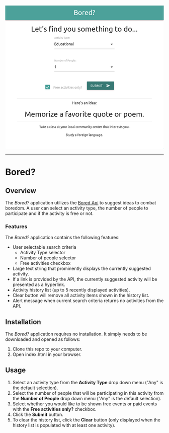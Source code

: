 <p align="center"><img src="Resources/BoredAppImg1.png" alt="Bored?"></p>

---

# Bored?

## Overview

The _Bored?_ application utilizes the [Bored Api](https://boredapi.com) to suggest ideas to combat boredom. A user can select an activity type, the number of people to participate and if the activity is free or not.

### Features

The _Bored?_ application contains the following features:

- User selectable search criteria
  - Activity Type selector
  - Number of people selector
  - Free activities checkbox
- Large text string that prominently displays the currently suggested activity.
- If a link is provided by the API, the currently suggested activity will be presented as a hyperlink.
- Activity history list (up to 5 recently displayed activities).
- Clear button will remove all activity items shown in the history list.
- Alert message when current search criteria returns no activities from the API.

## Installation

The _Bored?_ application requires no installation. It simply needs to be downloaded and opened as follows:

1. Clone this repo to your computer.
2. Open index.html in your browser.

## Usage

1. Select an activity type from the **Activity Type** drop down menu ("Any" is the default selection).
2. Select the number of people that will be participating in this activity from the **Number of People** drop down menu ("Any" is the default selection).
3. Select whether you would like to be shown free events or paid events with the **Free activities only?** checkbox.
4. Click the **Submit** button.
5. To clear the history list, click the **Clear** button (only displayed when the history list is populated with at least one activity).
